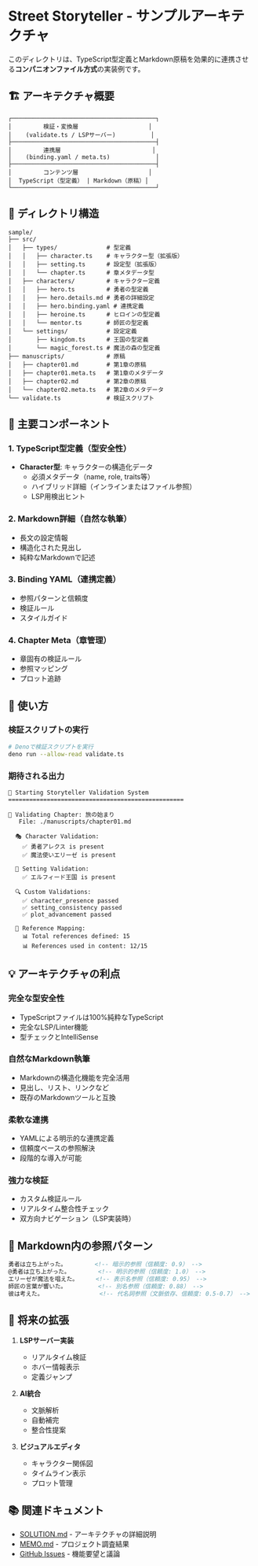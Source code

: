 # Street Storyteller - サンプルアーキテクチャ

このディレクトリは、TypeScript型定義とMarkdown原稿を効果的に連携させる**コンパニオンファイル方式**の実装例です。

## 🏗️ アーキテクチャ概要

```
┌─────────────────────────────────────────┐
│         検証・変換層                    │
│    (validate.ts / LSPサーバー)          │
├─────────────────────────────────────────┤
│         連携層                          │
│    (binding.yaml / meta.ts)             │
├─────────────────────────────────────────┤
│         コンテンツ層                    │
│  TypeScript（型定義） | Markdown（原稿）│
└─────────────────────────────────────────┘
```

## 📁 ディレクトリ構造

```
sample/
├── src/
│   ├── types/              # 型定義
│   │   ├── character.ts    # キャラクター型（拡張版）
│   │   ├── setting.ts      # 設定型（拡張版）
│   │   └── chapter.ts      # 章メタデータ型
│   ├── characters/         # キャラクター定義
│   │   ├── hero.ts         # 勇者の型定義
│   │   ├── hero.details.md # 勇者の詳細設定
│   │   ├── hero.binding.yaml # 連携定義
│   │   ├── heroine.ts      # ヒロインの型定義
│   │   └── mentor.ts       # 師匠の型定義
│   └── settings/           # 設定定義
│       ├── kingdom.ts      # 王国の型定義
│       └── magic_forest.ts # 魔法の森の型定義
├── manuscripts/            # 原稿
│   ├── chapter01.md        # 第1章の原稿
│   ├── chapter01.meta.ts   # 第1章のメタデータ
│   ├── chapter02.md        # 第2章の原稿
│   └── chapter02.meta.ts   # 第2章のメタデータ
└── validate.ts             # 検証スクリプト
```

## 🔑 主要コンポーネント

### 1. TypeScript型定義（型安全性）
- **Character型**: キャラクターの構造化データ
  - 必須メタデータ（name, role, traits等）
  - ハイブリッド詳細（インラインまたはファイル参照）
  - LSP用検出ヒント

### 2. Markdown詳細（自然な執筆）
- 長文の設定情報
- 構造化された見出し
- 純粋なMarkdownで記述

### 3. Binding YAML（連携定義）
- 参照パターンと信頼度
- 検証ルール
- スタイルガイド

### 4. Chapter Meta（章管理）
- 章固有の検証ルール
- 参照マッピング
- プロット追跡

## 🚀 使い方

### 検証スクリプトの実行

```bash
# Denoで検証スクリプトを実行
deno run --allow-read validate.ts
```

### 期待される出力

```
🚀 Starting Storyteller Validation System
==================================================

📖 Validating Chapter: 旅の始まり
   File: ./manuscripts/chapter01.md

  🎭 Character Validation:
    ✅ 勇者アレクス is present
    ✅ 魔法使いエリーゼ is present

  🏰 Setting Validation:
    ✅ エルフィード王国 is present

  🔍 Custom Validations:
    ✅ character_presence passed
    ✅ setting_consistency passed
    ✅ plot_advancement passed

  🔗 Reference Mapping:
    📊 Total references defined: 15
    📊 References used in content: 12/15
```

## 💡 アーキテクチャの利点

### 完全な型安全性
- TypeScriptファイルは100%純粋なTypeScript
- 完全なLSP/Linter機能
- 型チェックとIntelliSense

### 自然なMarkdown執筆
- Markdownの構造化機能を完全活用
- 見出し、リスト、リンクなど
- 既存のMarkdownツールと互換

### 柔軟な連携
- YAMLによる明示的な連携定義
- 信頼度ベースの参照解決
- 段階的な導入が可能

### 強力な検証
- カスタム検証ルール
- リアルタイム整合性チェック
- 双方向ナビゲーション（LSP実装時）

## 📝 Markdown内の参照パターン

```markdown
勇者は立ち上がった。        <!-- 暗示的参照（信頼度: 0.9） -->
@勇者は立ち上がった。        <!-- 明示的参照（信頼度: 1.0） -->
エリーゼが魔法を唱えた。     <!-- 表示名参照（信頼度: 0.95） -->
師匠の言葉が響いた。         <!-- 別名参照（信頼度: 0.88） -->
彼は考えた。                <!-- 代名詞参照（文脈依存、信頼度: 0.5-0.7） -->
```

## 🔮 将来の拡張

1. **LSPサーバー実装**
   - リアルタイム検証
   - ホバー情報表示
   - 定義ジャンプ

2. **AI統合**
   - 文脈解析
   - 自動補完
   - 整合性提案

3. **ビジュアルエディタ**
   - キャラクター関係図
   - タイムライン表示
   - プロット管理

## 📚 関連ドキュメント

- [SOLUTION.md](../SOLUTION.md) - アーキテクチャの詳細説明
- [MEMO.md](../MEMO.md) - プロジェクト調査結果
- [GitHub Issues](https://github.com/nekowasabi/street-storyteller/issues) - 機能要望と議論
